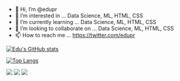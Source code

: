 - 👋 Hi, I’m @edupr
- 👀 I’m interested in ... Data Science, ML, HTML, CSS
- 🌱 I’m currently learning ... Data Science, ML, HTML, CSS
- 💞️ I’m looking to collaborate on ... Data Science, ML, HTML, CSS
- 📫 How to reach me ... https://twitter.com/edupr


[![Edu's GitHub stats](https://github-readme-stats.vercel.app/api?username=edupr)](https://github.com/edupr/github-readme-stats)


[![Top Langs](https://github-readme-stats.vercel.app/api/top-langs/?username=edupr)](https://github.com/edupr/github-readme-stats)




<img src="{https://img.shields.io/badge/Python-FFD43B?style=for-the-badge&logo=python&logoColor=blue}" />
<img src="https://img.shields.io/badge/Python-FFD43B?style=for-the-badge&logo=python&logoColor=blue" />
<img src= https://img.shields.io/badge/Python-FFD43B?style=for-the-badge&logo=python&logoColor=blue />


<!---
edupr/edupr is a ✨ special ✨ repository because its `README.md` (this file) appears on your GitHub profile.
You can click the Preview link to take a look at your changes.
--->
